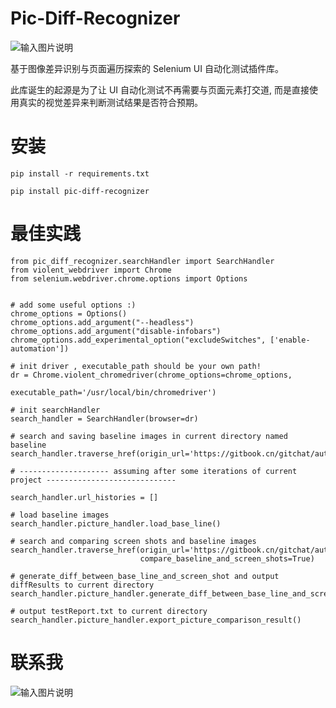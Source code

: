 # Pic-Diff-Recognizer

![输入图片说明](https://images.gitee.com/uploads/images/2020/0709/231926_06a4fc19_5239689.png "屏幕截图.png")

基于图像差异识别与页面遍历探索的 Selenium UI 自动化测试插件库。

此库诞生的起源是为了让 UI 自动化测试不再需要与页面元素打交道, 而是直接使用真实的视觉差异来判断测试结果是否符合预期。

# 安装

    pip install -r requirements.txt
    
    pip install pic-diff-recognizer
    
# 最佳实践

    from pic_diff_recognizer.searchHandler import SearchHandler
    from violent_webdriver import Chrome
    from selenium.webdriver.chrome.options import Options
    
    
    # add some useful options :)
    chrome_options = Options()
    chrome_options.add_argument("--headless")
    chrome_options.add_argument("disable-infobars")
    chrome_options.add_experimental_option("excludeSwitches", ['enable-automation'])
    
    # init driver , executable_path should be your own path!
    dr = Chrome.violent_chromedriver(chrome_options=chrome_options,
                                     executable_path='/usr/local/bin/chromedriver')
    
    # init searchHandler
    search_handler = SearchHandler(browser=dr)
    
    # search and saving baseline images in current directory named baseline
    search_handler.traverse_href(origin_url='https://gitbook.cn/gitchat/author/5cea0bfbb78cc870612d8bba')
    
    # -------------------- assuming after some iterations of current project -----------------------------
    
    search_handler.url_histories = []
    
    # load baseline images
    search_handler.picture_handler.load_base_line()
    
    # search and comparing screen shots and baseline images
    search_handler.traverse_href(origin_url='https://gitbook.cn/gitchat/author/5cea0bfbb78cc870612d8bba',
                                 compare_baseline_and_screen_shots=True)
    
    # generate_diff_between_base_line_and_screen_shot and output diffResults to current directory
    search_handler.picture_handler.generate_diff_between_base_line_and_screen_shot()
    
    # output testReport.txt to current directory
    search_handler.picture_handler.export_picture_comparison_result()
    
# 联系我

![输入图片说明](https://images.gitee.com/uploads/images/2020/0311/174608_8a272cf2_5239689.png "屏幕截图.png")
